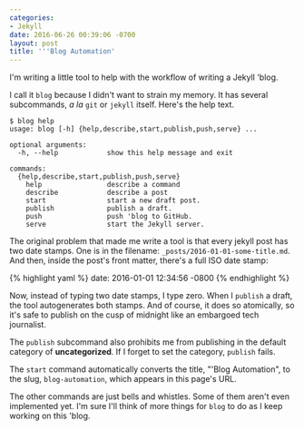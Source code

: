 ```yaml
---
categories:
- Jekyll
date: 2016-06-26 00:39:06 -0700
layout: post
title: '''Blog Automation'
---
```

I'm writing a little tool to help with the workflow of writing a
Jekyll 'blog.

I call it `blog` because I didn't want to strain my memory.  It has
several subcommands, *a la* `git` or `jekyll` itself.  Here's the help
text.

    $ blog help
    usage: blog [-h] {help,describe,start,publish,push,serve} ...

    optional arguments:
      -h, --help            show this help message and exit

    commands:
      {help,describe,start,publish,push,serve}
        help                describe a command
        describe            describe a post
        start               start a new draft post.
        publish             publish a draft.
        push                push 'blog to GitHub.
        serve               start the Jekyll server.

The original problem that made me write a tool is that every jekyll
post has two date stamps.  One is in the filename:
`_posts/2016-01-01-some-title.md`.  And then, inside the post's front
matter, there's a full ISO date stamp:

{% highlight yaml %}
date: 2016-01-01 12:34:56 -0800
{% endhighlight %}

Now, instead of typing two date stamps, I type zero.  When I `publish`
a draft, the tool autogenerates both stamps.  And of course, it does
so atomically, so it's safe to publish on the cusp of midnight like an
embargoed tech journalist.

The `publish` subcommand also prohibits me from publishing in the
default category of **uncategorized**.  If I forget to set the category,
`publish` fails.

The `start` command automatically converts the title, "'Blog
Automation", to the slug, `blog-automation`, which appears in this
page's URL.

The other commands are just bells and whistles.  Some of them aren't
even implemented yet.  I'm sure I'll think of more things for `blog`
to do as I keep working on this 'blog.
